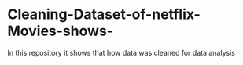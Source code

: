 # Cleaning-Dataset-of-netflix-Movies-shows-
In this repository it shows that how data was cleaned for data analysis 
